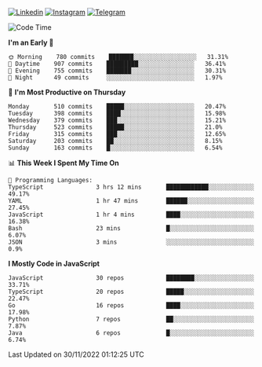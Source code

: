 [![Linkedin](https://img.shields.io/badge/-Archie-blue?style=flat-square&labelColor=gray&logo=Linkedin&logoColor=white&link=https://www.linkedin.com/in/archisdi)](https://www.linkedin.com/in/archisdi)
[![Instagram](https://img.shields.io/badge/-@archisdi-orange?style=flat-square&labelColor=gray&logo=Instagram&logoColor=white&link=https://www.instagram.com/archisdi)](https://www.instagram.com/archisdi)
[![Telegram](https://img.shields.io/badge/-aai-informational?style=flat-square&labelColor=gray&logo=telegram&logoColor=white&link=https://t.me/archisdi)](https://t.me/archisdi)

<!--START_SECTION:waka-->
![Code Time](http://img.shields.io/badge/Code%20Time-1%2C854%20hrs%2050%20mins-blue)

**I'm an Early 🐤** 

```text
🌞 Morning    780 commits    ███████░░░░░░░░░░░░░░░░░░   31.31% 
🌆 Daytime    907 commits    █████████░░░░░░░░░░░░░░░░   36.41% 
🌃 Evening    755 commits    ███████░░░░░░░░░░░░░░░░░░   30.31% 
🌙 Night      49 commits     ░░░░░░░░░░░░░░░░░░░░░░░░░   1.97%

```
📅 **I'm Most Productive on Thursday** 

```text
Monday       510 commits    █████░░░░░░░░░░░░░░░░░░░░   20.47% 
Tuesday      398 commits    ████░░░░░░░░░░░░░░░░░░░░░   15.98% 
Wednesday    379 commits    ███░░░░░░░░░░░░░░░░░░░░░░   15.21% 
Thursday     523 commits    █████░░░░░░░░░░░░░░░░░░░░   21.0% 
Friday       315 commits    ███░░░░░░░░░░░░░░░░░░░░░░   12.65% 
Saturday     203 commits    ██░░░░░░░░░░░░░░░░░░░░░░░   8.15% 
Sunday       163 commits    █░░░░░░░░░░░░░░░░░░░░░░░░   6.54%

```


📊 **This Week I Spent My Time On** 

```text
💬 Programming Languages: 
TypeScript               3 hrs 12 mins       ████████████░░░░░░░░░░░░░   49.17% 
YAML                     1 hr 47 mins        ██████░░░░░░░░░░░░░░░░░░░   27.45% 
JavaScript               1 hr 4 mins         ████░░░░░░░░░░░░░░░░░░░░░   16.38% 
Bash                     23 mins             █░░░░░░░░░░░░░░░░░░░░░░░░   6.07% 
JSON                     3 mins              ░░░░░░░░░░░░░░░░░░░░░░░░░   0.9%

```

**I Mostly Code in JavaScript** 

```text
JavaScript               30 repos            ████████░░░░░░░░░░░░░░░░░   33.71% 
TypeScript               20 repos            █████░░░░░░░░░░░░░░░░░░░░   22.47% 
Go                       16 repos            ████░░░░░░░░░░░░░░░░░░░░░   17.98% 
Python                   7 repos             ██░░░░░░░░░░░░░░░░░░░░░░░   7.87% 
Java                     6 repos             █░░░░░░░░░░░░░░░░░░░░░░░░   6.74%

```



 Last Updated on 30/11/2022 01:12:25 UTC
<!--END_SECTION:waka-->